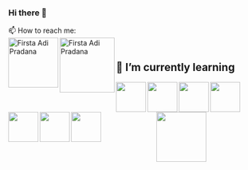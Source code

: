 ### Hi there 👋

<!--
**firstaadi-dev/firstaadi-dev** is a ✨ _special_ ✨ repository because its `README.md` (this file) appears on your GitHub profile.

Here are some ideas to get you started:

- 🔭 I’m currently working on ...
- 🌱 I’m currently learning ...
- 👯 I’m looking to collaborate on ...
- 🤔 I’m looking for help with ...
- 💬 Ask me about ...
- 📫 How to reach me: ...
- 😄 Pronouns: ...
- ⚡ Fun fact: ...
-->
📫 How to reach me: <br>
<a href="https://www.linkedin.com/in/firstaadi/">
  <img align="left" alt="Firsta Adi Pradana" width="100px" src="https://img.shields.io/badge/LinkedIn-0077B5?style=for-the-badge&logo=linkedin&logoColor=white" />
 <a href="https://www.instagram.com/firstaadi/">
  <img align="left" alt="Firsta Adi Pradana" width="110px" src="https://img.shields.io/badge/Instagram-E4405F?style=for-the-badge&logo=instagram&logoColor=white" />
</a>
  <br>
  <h2>
🌱 I’m currently learning
  </h2>
 <p>
   <img align="left" width="60px" src="https://img.shields.io/badge/Python-14354C?style=for-the-badge&logo=python&logoColor=white"/>
  
 
   <img align="left" width="60px" src="https://img.shields.io/badge/JavaScript-F7DF1E?style=for-the-badge&logo=javascript&logoColor=black"/>
 

   <img align="left" width="60px" src="https://img.shields.io/badge/MongoDB-4EA94B?style=for-the-badge&logo=mongodb&logoColor=white"/>
 

   <img align="left" width="60px" src="	https://img.shields.io/badge/Express.js-404D59?style=for-the-badge&logo=express&logoColor=white"/>


   <img align="left" width="60px" src="https://img.shields.io/badge/Node.js-43853D?style=for-the-badge&logo=node.js&logoColor=white"/>


   <img align="left" width="60px" src="https://img.shields.io/badge/firebase-ffca28?style=for-the-badge&logo=firebase&logoColor=black"/>


   <img align="left" width="60px" src="https://img.shields.io/badge/Google_Cloud-4285F4?style=for-the-badge&logo=google-cloud&logoColor=white"/>
  </p>
  <br>
 <p align="center">
<img height="100em" src="https://github-readme-stats.vercel.app/api?username=firstaadi-dev&show_icons=true&hide_border=true&&count_private=true&include_all_commits=true" />
  </p>

